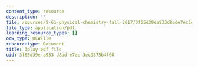 ```yaml
---
content_type: resource
description: ''
file: /courses/5-61-physical-chemistry-fall-2017/3f65d39ea933d8ade7ec3ec9375b4f08_zq0KO8Gmrm0.pdf
file_type: application/pdf
learning_resource_types: []
ocw_type: OCWFile
resourcetype: Document
title: 3play pdf file
uid: 3f65d39e-a933-d8ad-e7ec-3ec9375b4f08
---
```

